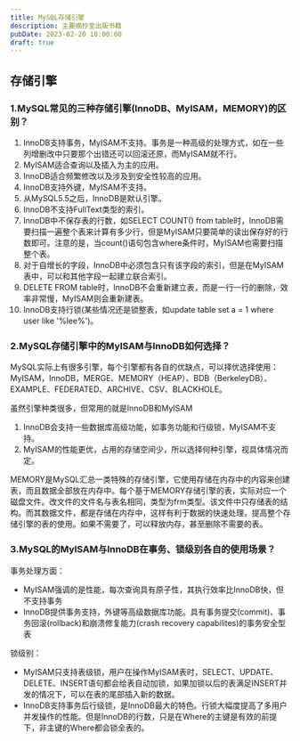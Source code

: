 ```yaml
---
title: MySQL存储引擎
description: 主要摘抄至出版书籍
pubDate: 2023-02-20 10:00:00
draft: true
---
```


## 存储引擎

### 1.MySQL常见的三种存储引擎(InnoDB、MyISAM，MEMORY)的区别？

1. InnoDB支持事务，MyISAM不支持。事务是一种高级的处理方式，如在一些列增删改中只要那个出错还可以回滚还原，而MyISAM就不行。
2. MyISAM适合查询以及插入为主的应用。
3. InnoDB适合频繁修改以及涉及到安全性较高的应用。
4. InnoDB支持外键，MyISAM不支持。
5. 从MySQL5.5之后，InnoDB是默认引擎。
6. InnoDB不支持FullText类型的索引。
7. InnoDB中不保存表的行数，如SELECT COUNT() from table时，InnoDB需要扫描一遍整个表来计算有多少行，但是MyISAM只要简单的读出保存好的行数即可。注意的是，当count()语句包含where条件时，MyISAM也需要扫描整个表。
8. 对于自增长的字段，InnoDB中必须包含只有该字段的索引，但是在MyISAM表中，可以和其他字段一起建立联合索引。
9. DELETE FROM table时，InnoDB不会重新建立表，而是一行一行的删除，效率非常慢，MyISAM则会重新建表。
10. InnoDB支持行锁(某些情况还是锁整表，如update table set a = 1 where user like '%lee%')。

### 2.MySQL存储引擎中的MyISAM与InnoDB如何选择？

MySQL实际上有很多引擎，每个引擎都有各自的优缺点，可以择优选择使用：MyISAM，InnoDB，MERGE、MEMORY（HEAP）、BDB（BerkeleyDB）、EXAMPLE、FEDERATED、ARCHIVE、CSV、BLACKHOLE。

虽然引擎种类很多，但常用的就是InnoDB和MyISAM

1. InnoDB会支持一些数据库高级功能，如事务功能和行级锁，MyISAM不支持。
2. MyISAM的性能更优，占用的存储空间少，所以选择何种引擎，视具体情况而定。

MEMORY是MySQL汇总一类特殊的存储引擎，它使用存储在内存中的内容来创建表，而且数据全部放在内存中。每个基于MEMORY存储引擎的表，实际对应一个磁盘文件。改文件的文件名与表名相同，类型为frm类型。该文件中只存储表的结构。而其数据文件，都是存储在内存中，这样有利于数据的快速处理，提高整个存储引擎的表的使用。如果不需要了，可以释放内存，甚至删除不需要的表。

### 3.MySQL的MyISAM与InnoDB在事务、锁级别各自的使用场景？

事务处理方面：

* MyISAM强调的是性能，每次查询具有原子性，其执行效率比InnoDB快，但不支持事务
* InnoDB提供事务支持，外键等高级数据库功能。具有事务提交(commit)、事务回滚(rollback)和崩溃修复能力(crash recovery capabilites)的事务安全型表

锁级别：

* MyISAM只支持表级锁，用户在操作MyISAM表时，SELECT、UPDATE、DELETE、INSERT语句都会给表自动加锁，如果加锁以后的表满足INSERT并发的情况下，可以在表的尾部插入新的数据。
* InnoDB支持事务后行级锁，是InnoDB最大的特色。行锁大幅度提高了多用户并发操作的性能。但是InnoDB的行数，只是在Where的主键是有效的前提下，非主键的Where都会锁全表的。
